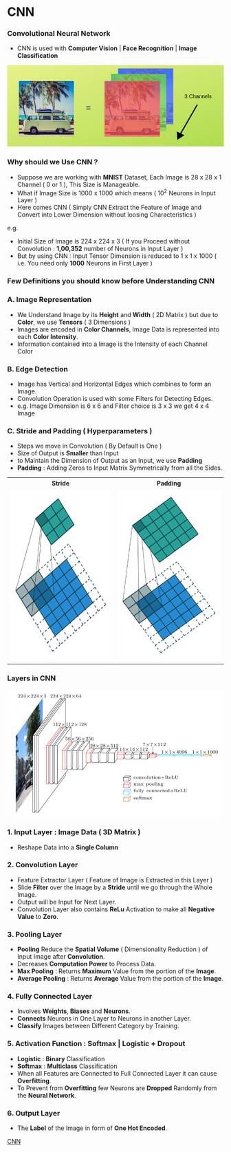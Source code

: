 # CNN

### Convolutional Neural Network
- CNN is used with **Computer Vision** | **Face Recognition** | **Image Classification**

![Channels](Image/3Channels.png)

### Why should we Use CNN ?
- Suppose we are working with **MNIST** Dataset, Each Image is 28 x 28 x 1 Channel ( 0 or 1 ), This Size is Manageable.
- What if Image Size is 1000 x 1000 which means ( 10<sup>2</sup> Neurons in Input Layer )
- Here comes CNN ( Simply CNN Extract the Feature of Image and Convert into Lower Dimension without loosing Characteristics )

e.g.
- Initial Size of Image is 224 x 224 x 3 ( If you Proceed without Convolution : **1,00,352** number of Neurons in Input Layer )
- But by using CNN : Input Tensor Dimension is reduced to 1 x 1 x 1000 ( i.e. You need only **1000** Neurons in First Layer )

### Few Definitions you should know before Understanding CNN

### A. Image Representation
- We Understand Image by its **Height** and **Width** ( 2D Matrix ) but due to **Color**, we use **Tensors** ( 3 Dimensions )
- Images are encoded in **Color Channels**, Image Data is represented into each **Color Intensity**.
- Information contained into a Image is the Intensity of each Channel Color 

### B. Edge Detection
- Image has Vertical and Horizontal Edges which combines to form an Image.
- Convolution Operation is used with some Filters for Detecting Edges.
- e.g. Image Dimension is 6 x 6 and Filter choice is 3 x 3 we get 4 x 4 Image

### C. Stride and Padding ( Hyperparameters )
- Steps we move in Convolution ( By Default is One )
- Size of Output is **Smaller** than Input
- to Maintain the Dimension of Output as an Input, we use **Padding**
- **Padding** : Adding Zeros to Input Matrix Symmetrically from all the Sides.

<table align=center>
  <tr><th>Stride</th><th>Padding</th></tr>
  <tr><td><img src="Image/Stride.gif" width='400px' height='400px'></td><td><img src="Image/Padding.gif" width='400px' height='400px'></td></tr>
</table>

### Layers in CNN

![CNN Layer](Image/CNNLayers.png)

### 1. Input Layer : Image Data ( 3D Matrix )
- Reshape Data into a **Single Column**

### 2. Convolution Layer
- Feature Extractor Layer ( Feature of Image is Extracted in this Layer )
- Slide **Filter** over the Image by a **Stride** until we go through the Whole Image.
- Output will be Input for Next Layer.
- Convolution Layer also contains **ReLu** Activation to make all **Negative Value** to **Zero**.

### 3. Pooling Layer
- **Pooling** Reduce the **Spatial Volume** ( Dimensionality Reduction ) of Input Image after **Convolution**.  
- Decreases **Computation Power** to Process Data. 
- **Max Pooling** : Returns **Maximum** Value from the portion of the **Image**.
- **Average Pooling** : Returns **Average** Value from the portion of the **Image**.

### 4. Fully Connected Layer
- Involves **Weights**, **Biases** and **Neurons**.
- **Connects** Neurons in One Layer to Neurons in another Layer.
- **Classify** Images between Different Category by Training.

### 5. Activation Function : Softmax | Logistic + Dropout
- **Logistic** : **Binary** Classification
- **Softmax**  : **Multiclass** Classification
- When all Features are Connected to Full Connected Layer it can cause **Overfitting**.
- To Prevent from **Overfitting** few Neurons are **Dropped** Randomly from the **Neural Network**.

### 6. Output Layer
- The **Label** of the Image in form of **One Hot Encoded**.

[CNN](https://towardsdatascience.com/covolutional-neural-network-cb0883dd6529)
